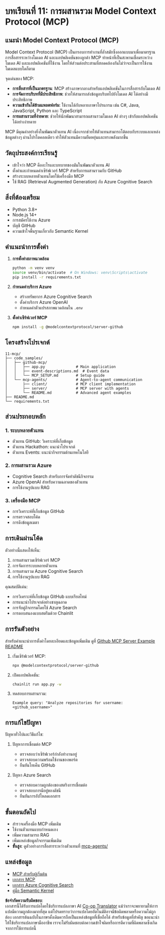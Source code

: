 <!--
CO_OP_TRANSLATOR_METADATA:
{
  "original_hash": "e255edb8423b34b4bba20263ef38f208",
  "translation_date": "2025-08-21T12:25:21+00:00",
  "source_file": "11-mcp/README.md",
  "language_code": "th"
}
-->
# บทเรียนที่ 11: การผสานรวม Model Context Protocol (MCP)

## แนะนำ Model Context Protocol (MCP)

Model Context Protocol (MCP) เป็นกรอบการทำงานที่ล้ำสมัยซึ่งออกแบบมาเพื่อมาตรฐานการสื่อสารระหว่างโมเดล AI และแอปพลิเคชันของลูกค้า MCP ทำหน้าที่เป็นสะพานเชื่อมระหว่างโมเดล AI และแอปพลิเคชันที่ใช้งาน โดยให้ส่วนต่อประสานที่สอดคล้องกันไม่ว่าจะเป็นการใช้งานโมเดลแบบใดก็ตาม

จุดเด่นของ MCP:

- **การสื่อสารที่เป็นมาตรฐาน**: MCP สร้างภาษากลางสำหรับแอปพลิเคชันในการสื่อสารกับโมเดล AI
- **การจัดการบริบทที่มีประสิทธิภาพ**: ช่วยให้สามารถส่งข้อมูลบริบทไปยังโมเดล AI ได้อย่างมีประสิทธิภาพ
- **ความเข้ากันได้ข้ามแพลตฟอร์ม**: ใช้งานได้กับหลายภาษาโปรแกรม เช่น C#, Java, JavaScript, Python และ TypeScript
- **การผสานรวมที่ง่ายดาย**: ช่วยให้นักพัฒนาสามารถผสานรวมโมเดล AI ต่างๆ เข้ากับแอปพลิเคชันได้อย่างง่ายดาย

MCP มีคุณค่าอย่างยิ่งในพัฒนาตัวแทน AI เนื่องจากช่วยให้ตัวแทนสามารถโต้ตอบกับระบบและแหล่งข้อมูลต่างๆ ผ่านโปรโตคอลเดียว ทำให้ตัวแทนมีความยืดหยุ่นและทรงพลังมากขึ้น

## วัตถุประสงค์การเรียนรู้
- เข้าใจว่า MCP คืออะไรและบทบาทของมันในพัฒนาตัวแทน AI
- ตั้งค่าและกำหนดค่าเซิร์ฟเวอร์ MCP สำหรับการผสานรวมกับ GitHub
- สร้างระบบหลายตัวแทนโดยใช้เครื่องมือ MCP
- ใช้ RAG (Retrieval Augmented Generation) กับ Azure Cognitive Search

## สิ่งที่ต้องเตรียม
- Python 3.8+
- Node.js 14+
- การสมัครใช้งาน Azure
- บัญชี GitHub
- ความเข้าใจพื้นฐานเกี่ยวกับ Semantic Kernel

## คำแนะนำการตั้งค่า

1. **การตั้งค่าสภาพแวดล้อม**
   ```bash
   python -m venv venv
   source venv/bin/activate  # On Windows: venv\Scripts\activate
   pip install -r requirements.txt
   ```

2. **กำหนดค่าบริการ Azure**
   - สร้างทรัพยากร Azure Cognitive Search
   - ตั้งค่าบริการ Azure OpenAI
   - กำหนดค่าตัวแปรสภาพแวดล้อมใน `.env`

3. **ตั้งค่าเซิร์ฟเวอร์ MCP**
   ```bash
   npm install -g @modelcontextprotocol/server-github
   ```

## โครงสร้างโปรเจกต์

```
11-mcp/
├── code_samples/
│   ├── github-mcp/
│   │   ├── app.py              # Main application
│   │   ├── event-descriptions.md  # Event data
│   │   └── MCP_SETUP.md        # Setup guide
│   └── mcp-agents/             # Agent-to-agent communication
│       ├── client/             # MCP client implementation
│       ├── server/             # MCP server with agents
│       └── README.md           # Advanced agent examples
├── README.md
└── requirements.txt
```

## ส่วนประกอบหลัก

### 1. ระบบหลายตัวแทน
- ตัวแทน GitHub: วิเคราะห์ที่เก็บข้อมูล
- ตัวแทน Hackathon: แนะนำโปรเจกต์
- ตัวแทน Events: แนะนำกิจกรรมด้านเทคโนโลยี

### 2. การผสานรวม Azure
- Cognitive Search สำหรับการจัดทำดัชนีกิจกรรม
- Azure OpenAI สำหรับความฉลาดของตัวแทน
- การใช้งานรูปแบบ RAG

### 3. เครื่องมือ MCP
- การวิเคราะห์ที่เก็บข้อมูล GitHub
- การตรวจสอบโค้ด
- การดึงข้อมูลเมตา

## การเดินผ่านโค้ด

ตัวอย่างนี้แสดงให้เห็น:
1. การผสานรวมเซิร์ฟเวอร์ MCP
2. การจัดการระบบหลายตัวแทน
3. การผสานรวม Azure Cognitive Search
4. การใช้งานรูปแบบ RAG

คุณสมบัติเด่น:
- การวิเคราะห์ที่เก็บข้อมูล GitHub แบบเรียลไทม์
- การแนะนำโปรเจกต์อย่างชาญฉลาด
- การจับคู่กิจกรรมโดยใช้ Azure Search
- การตอบสนองแบบสตรีมด้วย Chainlit

## การรันตัวอย่าง

สำหรับคำแนะนำการตั้งค่าโดยละเอียดและข้อมูลเพิ่มเติม ดูที่ [Github MCP Server Example README](./code_samples/github-mcp/README.md)

1. เริ่มเซิร์ฟเวอร์ MCP:
   ```bash
   npx @modelcontextprotocol/server-github
   ```

2. เปิดแอปพลิเคชัน:
   ```bash
   chainlit run app.py -w
   ```

3. ทดสอบการผสานรวม:
   ```
   Example query: "Analyze repositories for username: <github_username>"
   ```

## การแก้ไขปัญหา

ปัญหาทั่วไปและวิธีแก้ไข:
1. ปัญหาการเชื่อมต่อ MCP
   - ตรวจสอบว่าเซิร์ฟเวอร์กำลังทำงานอยู่
   - ตรวจสอบความพร้อมใช้งานของพอร์ต
   - ยืนยันโทเค็น GitHub

2. ปัญหา Azure Search
   - ตรวจสอบความถูกต้องของสตริงการเชื่อมต่อ
   - ตรวจสอบการมีอยู่ของดัชนี
   - ยืนยันการอัปโหลดเอกสาร

## ขั้นตอนถัดไป
- สำรวจเครื่องมือ MCP เพิ่มเติม
- ใช้งานตัวแทนแบบกำหนดเอง
- เพิ่มความสามารถ RAG
- เพิ่มแหล่งข้อมูลกิจกรรมเพิ่มเติม
- **ขั้นสูง**: ดูตัวอย่างการสื่อสารระหว่างตัวแทนที่ [mcp-agents/](../../../11-mcp/code_samples/mcp-agents)

## แหล่งข้อมูล
- [MCP สำหรับผู้เริ่มต้น](https://aka.ms/mcp-for-beginners)  
- [เอกสาร MCP](https://github.com/microsoft/semantic-kernel/tree/main/python/semantic-kernel/semantic_kernel/connectors/mcp)
- [เอกสาร Azure Cognitive Search](https://learn.microsoft.com/azure/search/)
- [คู่มือ Semantic Kernel](https://learn.microsoft.com/semantic-kernel/)

**ข้อจำกัดความรับผิดชอบ**:  
เอกสารนี้ได้รับการแปลโดยใช้บริการแปลภาษา AI [Co-op Translator](https://github.com/Azure/co-op-translator) แม้ว่าเราจะพยายามให้การแปลมีความถูกต้องมากที่สุด แต่โปรดทราบว่าการแปลโดยอัตโนมัติอาจมีข้อผิดพลาดหรือความไม่ถูกต้อง เอกสารต้นฉบับในภาษาดั้งเดิมควรถือเป็นแหล่งข้อมูลที่เชื่อถือได้ สำหรับข้อมูลที่สำคัญ ขอแนะนำให้ใช้บริการแปลภาษามืออาชีพ เราจะไม่รับผิดชอบต่อความเข้าใจผิดหรือการตีความที่ผิดพลาดซึ่งเกิดจากการใช้การแปลนี้